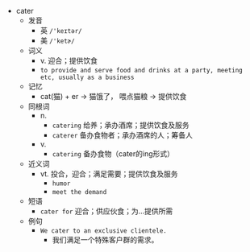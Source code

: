 - cater
  - 发音
    - 英 `/'keɪtər/`
    - 美 `/'ketɚ/`
  - 词义
    - v. 迎合；提供饮食
    - `to provide and serve food and drinks at a party, meeting etc, usually as a business`
  - 记忆
    - cat(猫) + er → 猫饿了， 喂点猫粮 → 提供饮食
  - 同根词
    - n.
      - `catering` 给养；承办酒席；提供饮食及服务
      - `caterer` 备办食物者；承办酒席的人；筹备人
    - v.
      - `catering` 备办食物（cater的ing形式）
  - 近义词
    - vt. 投合，迎合；满足需要；提供饮食及服务
      - `humor`
      - `meet the demand`
  - 短语
    - `cater for` 迎合；供应伙食；为…提供所需 
  - 例句
    - `We cater to an exclusive clientele.`
      - 我们满足一个特殊客户群的需求。

